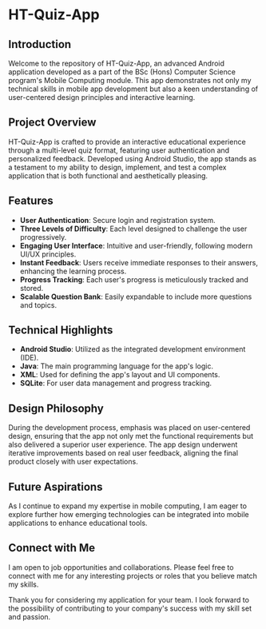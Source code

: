 # HT-Quiz-App

## Introduction
Welcome to the repository of HT-Quiz-App, an advanced Android application developed as a part of the BSc (Hons) Computer Science program's Mobile Computing module. This app demonstrates not only my technical skills in mobile app development but also a keen understanding of user-centered design principles and interactive learning.

## Project Overview
HT-Quiz-App is crafted to provide an interactive educational experience through a multi-level quiz format, featuring user authentication and personalized feedback. Developed using Android Studio, the app stands as a testament to my ability to design, implement, and test a complex application that is both functional and aesthetically pleasing.

## Features
- **User Authentication**: Secure login and registration system.
- **Three Levels of Difficulty**: Each level designed to challenge the user progressively.
- **Engaging User Interface**: Intuitive and user-friendly, following modern UI/UX principles.
- **Instant Feedback**: Users receive immediate responses to their answers, enhancing the learning process.
- **Progress Tracking**: Each user's progress is meticulously tracked and stored.
- **Scalable Question Bank**: Easily expandable to include more questions and topics.

## Technical Highlights
- **Android Studio**: Utilized as the integrated development environment (IDE).
- **Java**: The main programming language for the app's logic.
- **XML**: Used for defining the app's layout and UI components.
- **SQLite**: For user data management and progress tracking.

## Design Philosophy
During the development process, emphasis was placed on user-centered design, ensuring that the app not only met the functional requirements but also delivered a superior user experience. The app design underwent iterative improvements based on real user feedback, aligning the final product closely with user expectations.

## Future Aspirations
As I continue to expand my expertise in mobile computing, I am eager to explore further how emerging technologies can be integrated into mobile applications to enhance educational tools. 

## Connect with Me
I am open to job opportunities and collaborations. Please feel free to connect with me for any interesting projects or roles that you believe match my skills.

Thank you for considering my application for your team. I look forward to the possibility of contributing to your company's success with my skill set and passion.

